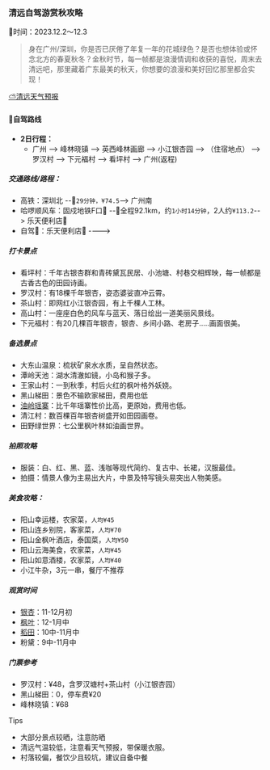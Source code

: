 ### 清远自驾游赏秋攻略
📆时间：2023.12.2～12.3

>身在广州/深圳，你是否已厌倦了年复一年的花城绿色？是否也想体验或怀念北方的春夏秋冬？金秋时节，每一帧都是浪漫情调和收获的喜悦，周末去清远吧，那里藏着广东最美的秋天，你想要的浪漫和美好回忆那里都会实现！

[⛅清远天气预报](https://waptianqi.2345.com/qingyuan-59280.htm)

#### 🚙自驾路线

+ **2日行程：**
    - 广州 --> 峰林晓镇 --> 英西峰林画廊 --> 小江银杏园 --> （住宿地点） --> 罗汉村 --> 下元福村 --> 看坪村 --> 广州(返程)

##### 交通路线/路程：
+ 高铁：深圳北 --🚄`29分钟，¥74.5`--> 广州南
+ 哈啰顺风车：固戍地铁F口🚉 --🚕全程92.1km，约`1小时14分钟`，2人约`¥113.2`--> 乐天便利店🏪
+ 自驾🚗：乐天便利店🏪 ----> 

##### 打卡景点
+ 看坪村：千年古银杏群和青砖黛瓦民居、小池塘、村巷交相辉映，每一帧都是古香古色的田园诗画。
+ 罗汉村：有18棵千年银杏，姿态婆娑直冲云霄。
+ 茶山村：即网红小江银杏园，有上千棵人工林。
+ 高山村：一座座白色的风车与蓝天、落日绘出一道美丽风景线。
+ 下元福村：有20几棵百年银杏，银杏、乡间小路、老房子.....画面很美。

##### 备选景点 
+ 大东山温泉：梳状矿泉水水质，呈自然状态。
+ 潭岭天池：湖水清澈如镜，小岛和猴子多。
+ 王家山村：一到秋季，村后火红的枫叶格外妖娆。
+ 黑山梯田：景色不输欧家梯田，费用也低
+ [油岭瑶寨](./subpage/清远攻略/古村落.md)：比千年瑶寨性价比高，更原始，费用也低。
+ 清江村：数百棵百年银杏树盛开如田园画卷。
+ 田野绿世界：七公里枫叶林如油画世界。

##### 拍照攻略
+ 服装：白、红、黑、蓝、浅咖等现代简约、复古中、长裙，汉服最佳。
+ 拍摄：情景人像为主易出大片，中景及特写镜头易突出人物美感。

##### 美食攻略：
+ 阳山幸运楼，农家菜，`人均¥45`
+ 阳山连乡别院，客家菜，`人均¥70`
+ 阳山金枫叶酒店，泰国菜，`人均¥50`
+ 阳山云海美食，农家菜，`人均¥45`
+ 阳山如意酒楼，农家菜，`人均¥40`
+ 小江牛杂，3元一串，餐厅不推荐

##### 观赏时间
+ [银杏](./subpage/清远攻略/银杏.md)：11-12月初
+ [枫叶](./subpage/清远攻略/枫叶.md)：12-1月中
+ [稻田](./subpage/清远攻略/田园风光.md)：10中-11月中
+ 粉黛：9中-11月中

##### 门票参考
+ 罗汉村：¥48，含罗汉塘村+茶山村（小江银杏园）
+ 黑山梯田：0，停车费¥20
+ 峰林晓镇：¥68

Tips
+ 大部分景点较晒，注意防晒
+ 清远气温较低，注意看天气预报，带保暖衣服。
+ 村落较偏，餐饮少且较坑，建议自备中餐


